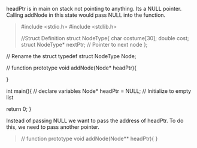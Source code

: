 headPtr is in main on stack not pointing to anything. Its a NULL pointer. Calling addNode in this state would pass NULL into the function. 

>#include <stdio.h>
>#include <stdlib.h>
>
>//Struct Definition
>struct NodeType{
>	char costume[30];
	  double cost;
	  struct NodeType* nextPtr; // Pointer to next node
};
>
// Rename the struct
typedef struct NodeType Node;
>
// function prototype
void addNode(Node* headPtr){
>
}
>
int main(){
  // declare variables
  Node* headPtr = NULL;   // Initialize to empty list
>
  return 0;
}

Instead of passing NULL we want to pass the address of headPtr. To do this, we need to pass another pointer.

>	// function prototype
	void addNode(Node** headPtr){
	}

